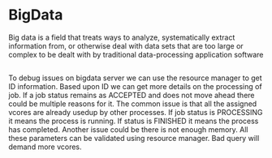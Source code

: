 # BigData
Big data is a field that treats ways to analyze, systematically extract information from, or otherwise deal with data sets that are too large or complex to be dealt with by traditional data-processing application software

## 
To debug issues on bigdata server we can use the resource manager to get ID information. Based upon ID we can get more details on the processing of job. If a job status remains as ACCEPTED and does not move ahead there could be multiple reasons for it. The common issue is that all the assigned vcores are already usedup by other processes. If job status is PROCESSING it means the process is running. If status is FINISHED it means the process has completed. Another issue could be there is not enough memory. All these parameters can be validated using resource manager. Bad query will demand more vcores. 
